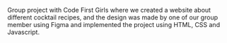 Group project with Code First Girls where we created a website about different cocktail recipes, and the design was made by one of our group member using Figma and implemented the project using HTML, CSS and Javascript. 
